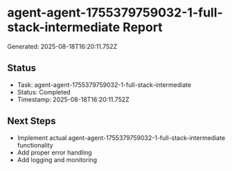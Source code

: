 # agent-agent-1755379759032-1-full-stack-intermediate Report

Generated: 2025-08-18T16:20:11.752Z

## Status
- Task: agent-agent-1755379759032-1-full-stack-intermediate
- Status: Completed
- Timestamp: 2025-08-18T16:20:11.752Z

## Next Steps
- Implement actual agent-agent-1755379759032-1-full-stack-intermediate functionality
- Add proper error handling
- Add logging and monitoring
